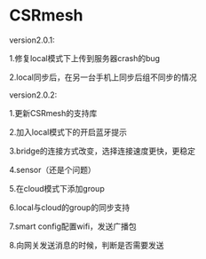 # CSRmesh
version2.0.1:

  1.修复local模式下上传到服务器crash的bug

  2.local同步后，在另一台手机上同步后组不同步的情况

version2.0.2:

  1.更新CSRmesh的支持库

  2.加入local模式下的开启蓝牙提示

  3.bridge的连接方式改变，选择连接速度更快，更稳定

  4.sensor（还是个问题）

  5.在cloud模式下添加group

  6.local与cloud的group的同步支持

  7.smart config配置wifi，发送广播包

  8.向网关发送消息的时候，判断是否需要发送
